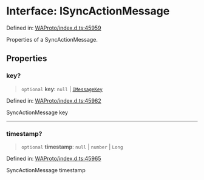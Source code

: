 # Interface: ISyncActionMessage

Defined in: [WAProto/index.d.ts:45959](https://github.com/Fokusdotid/Baileys/blob/58a03b5a49cf326e1050515994499cb0bb76662f/WAProto/index.d.ts#L45959)

Properties of a SyncActionMessage.

## Properties

### key?

> `optional` **key**: `null` \| [`IMessageKey`](../../../interfaces/IMessageKey.md)

Defined in: [WAProto/index.d.ts:45962](https://github.com/Fokusdotid/Baileys/blob/58a03b5a49cf326e1050515994499cb0bb76662f/WAProto/index.d.ts#L45962)

SyncActionMessage key

***

### timestamp?

> `optional` **timestamp**: `null` \| `number` \| `Long`

Defined in: [WAProto/index.d.ts:45965](https://github.com/Fokusdotid/Baileys/blob/58a03b5a49cf326e1050515994499cb0bb76662f/WAProto/index.d.ts#L45965)

SyncActionMessage timestamp

